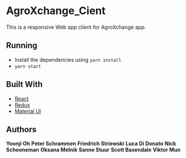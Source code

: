 # AgroXchange_Cient

This is a responsive Web app client for AgroXchange app.

## Running

* Install the dependencies using `yarn install`
* `yarn start`
 
## Built With
* [React](https://reactjs.org/docs/)
* [Redux](https://redux.js.org/introduction) 
* [Material UI](http://www.material-ui.com/#/) 


## Authors

**Yoonji Oh** 
**Peter Schrammen** 
**Friedrich Striewski** 
**Luca Di Donato**
**Nick Schooneman** 
**Oksana Melnik** 
**Sanne Stuur**
**Scott Baxendale** 
**Viktor Mun** 
